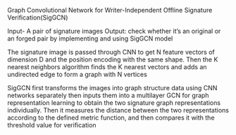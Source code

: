 Graph Convolutional Network for Writer-Independent Offline  Signature Verification(SigGCN)

Input- A pair of signature images
Output:  check whether it’s an original or an forged pair by implementing and using SigGCN model

The signature image is passed through CNN to get N feature vectors of dimension D and the position encoding with the same shape. 
Then the K nearest neighbors algorithm finds the K nearest vectors and adds an undirected edge to form a graph with N vertices

SigGCN first transforms the images into graph structure data using CNN networks separately then inputs them into a multilayer GCN for graph representation learning to obtain the two signature graph representations individually. 
Then it measures the distance between the two representations according to the defined metric function, and then compares it with the threshold value for verification

